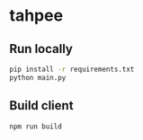 # tahpee

## Run locally
```bash
pip install -r requirements.txt
python main.py
```

## Build client
```bash
npm run build
```